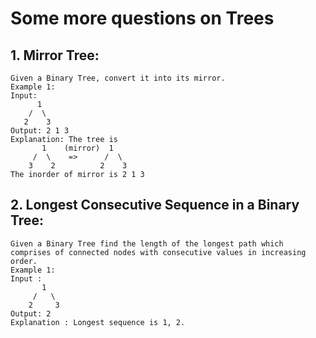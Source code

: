 # Some more questions on Trees

## 1. Mirror Tree:
    Given a Binary Tree, convert it into its mirror.
    Example 1:
    Input:
          1
        /  \
       2    3
    Output: 2 1 3
    Explanation: The tree is
           1    (mirror)  1
         /  \    =>      /  \
        3    2          2    3
    The inorder of mirror is 2 1 3

## 2. Longest Consecutive Sequence in a Binary Tree:
    Given a Binary Tree find the length of the longest path which comprises of connected nodes with consecutive values in increasing order. 
    Example 1:
    Input :      
           1                               
         /   \                          
        2     3                      
    Output: 2
    Explanation : Longest sequence is 1, 2.